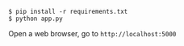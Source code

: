 ```
$ pip install -r requirements.txt
$ python app.py
```
Open a web browser, go to `http://localhost:5000`
